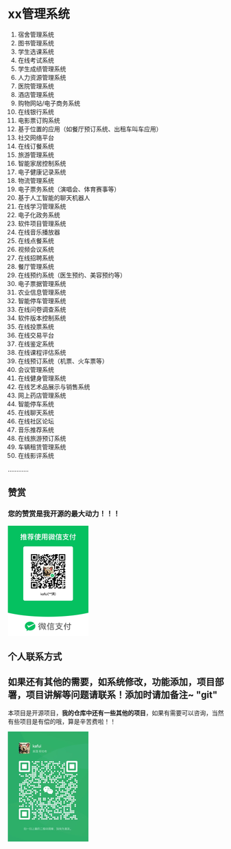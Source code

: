 # xx管理系统



1. 宿舍管理系统
2. 图书管理系统
3. 学生选课系统
4. 在线考试系统
5. 学生成绩管理系统
6. 人力资源管理系统
7. 医院管理系统
8. 酒店管理系统
9. 购物网站/电子商务系统
10. 在线银行系统
11. 电影票订购系统
12. 基于位置的应用（如餐厅预订系统、出租车叫车应用）
13. 社交网络平台
14. 在线订餐系统
15. 旅游管理系统
16. 智能家居控制系统
17. 电子健康记录系统
18. 物流管理系统
19. 电子票务系统（演唱会、体育赛事等）
20. 基于人工智能的聊天机器人
21. 在线学习管理系统
22. 电子化政务系统
23. 软件项目管理系统
24. 在线音乐播放器
25. 在线点餐系统
26. 视频会议系统
27. 在线招聘系统
28. 餐厅管理系统
29. 在线预约系统（医生预约、美容预约等）
30. 电子票据管理系统
31. 农业信息管理系统
32. 智能停车管理系统
33. 在线问卷调查系统
34. 软件版本控制系统
35. 在线投票系统
36. 在线交易平台
37. 在线鉴定系统
38. 在线课程评估系统
39. 在线预订系统（机票、火车票等）
40. 会议管理系统
41. 在线健身管理系统
42. 在线艺术品展示与销售系统
43. 网上药店管理系统
44. 智能停车系统
45. 在线聊天系统
46. 在线社区论坛
47. 音乐推荐系统
48. 在线旅游预订系统
49. 车辆租赁管理系统
50. 在线影评系统

…………



## 赞赏

### 您的赞赏是我开源的最大动力！！！

<img src="README.assets/image-20230409180808853.png" alt="image-20230409180808853" style="zoom: 25%;" />



## 个人联系方式

## 如果还有其他的需要，如系统修改，功能添加，项目部署，项目讲解等问题请联系！添加时请加备注~ "git"

本项目是开源项目，**我的仓库中还有一些其他的项目**，如果有需要可以咨询，当然有些项目是有偿的哦，算是辛苦费啦！！

<img src="README.assets/image-20230409180737992.png" alt="image-20230409180737992" style="zoom:25%;" />



